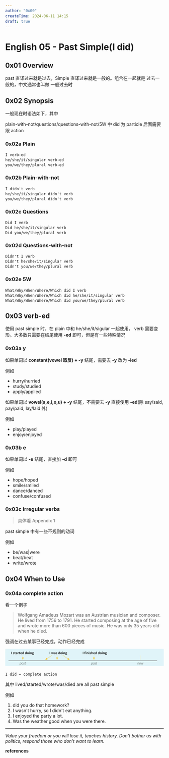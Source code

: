 ```yaml
---
author: "0x00"
createTime: 2024-06-11 14:15
draft: true
---
```


# English 05 - Past Simple(I did)

## 0x01 Overview

past 直译过来就是过去，Simple 直译过来就是一般的。组合在一起就是 过去一般的，中文通常也叫做 一般过去时

## 0x02 Synopsis

一般现在时语法如下，其中
 
plain-with-not/questions/questions-with-not/5W 中 did 为 particle 后面需要跟 action

### 0x02a Plain

```
I verb-ed
he/she/it/singular verb-ed
you/we/they/plural verb-ed
```

### 0x02b Plain-with-not

```
I didn't verb
he/she/it/singular didn't verb
you/we/they/plural didn't verb
```

### 0x02c Questions

```
Did I verb
Did he/she/it/singular verb
Did you/we/they/plural verb
```

### 0x02d Questions-with-not

```
Didn't I verb
Didn't he/she/it/singular verb
Didn't you/we/they/plural verb
   ```

### 0x02e 5W

```
What/Why/When/Where/Which did I verb
What/Why/When/Where/Which did he/she/it/singular verb
What/Why/When/Where/Which did you/we/they/plural verb
```

## 0x03 verb-ed

使用 past simple 时，在 plain 中和 he/she/it/sigular 一起使用， verb 需要变形。大多数只需要在结尾使用 **-ed** 即可，但是有一些特殊情况

### 0x03a y

如果单词以 **constant(vowel 取反) + -y** 结尾，需要去 **-y** 改为 **-ied**

例如
- hurry/hurried
- study/studied
- apply/applied

如果单词以 **vowel(a,e,i,o,u) + -y** 结尾，不需要去 **-y** 直接使用 **-ed**(除 say/said, pay/paid, lay/laid 外)

例如
- play/played
- enjoy/enjoyed

### 0x03b e

如果单词以 **-e** 结尾，直接加 **-d** 即可

例如
- hope/hoped
- smile/smiled
- dance/danced
- confuse/confused

### 0x03c irregular verbs

> 具体看 Appendix 1

past simple 中有一些不规则的动词

例如
- be/was|were
- beat/beat
- write/wrote

## 0x04 When to Use

### 0x04a complete action

看一个例子

> Wolfgang Amadeus Mozart was an Austrian musician and composer. He lived from 1756 to 1791. He started
> composing at the age of five and wrote more than 600 pieces of music. He was only 35 years old when he 
> died.

强调在过去某事已经完成，动作已经完成

![](https://github.com/dhay3/picx-images-hosting/raw/master/20240611/2024-06-11_17-29-41.1lbo9o8au2.webp)

```
I did = complete action
```

其中 lived/started/wrote/was/died are all past simple

例如
1. did you do that homework?
2. I wasn't hurry, so I didn't eat anything.
3. I enjoyed the party a lot.
4. Was the weather good when you were there.

---
*Value your freedom or you will lose it, teaches history. Don't bother us with politics, respond those who don't want to learn.*

**references**



